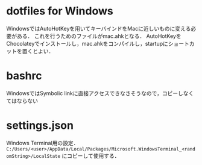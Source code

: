 # dotfiles for Windows
WindowsではAutoHotKeyを用いてキーバインドをMacに近しいものに変える必要がある．
これを行うためのファイルがmac.ahkとなる．
AutoHotKeyをChocolateyでインストールし，mac.ahkをコンパイルし，startupにショートカットを置くとよい．

# bashrc
WindowsではSymbolic linkに直接アクセスできなさそうなので，コピーしなくてはならない

# settings.json
Windows Terminal用の設定．
`C:/Users/<user>/AppData/Local/Packages/Microsoft.WindowsTerminal_<randomString>/LocalState`
にコピーして使用する．

